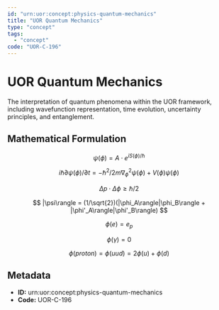 ```yaml
---
id: "urn:uor:concept:physics-quantum-mechanics"
title: "UOR Quantum Mechanics"
type: "concept"
tags:
  - "concept"
code: "UOR-C-196"
---
```


# UOR Quantum Mechanics

The interpretation of quantum phenomena within the UOR framework, including wavefunction representation, time evolution, uncertainty principles, and entanglement.

## Mathematical Formulation

$$
\psi(\phi) = A\cdot e^{iS(\phi)/\hbar}
$$

$$
i\hbar \partial\psi(\phi)/\partial t = -\hbar^2/2m \nabla^2_\phi \psi(\phi) + V(\phi)\psi(\phi)
$$

$$
\Delta p \cdot \Delta\phi \geq \hbar/2
$$

$$
|\psi\rangle = (1/\sqrt{2})(|\phi_A\rangle|\phi_B\rangle + |\phi'_A\rangle|\phi'_B\rangle)
$$

$$
\phi(e) = e_p
$$

$$
\phi(\gamma) = 0
$$

$$
\phi(proton) = \phi(uud) = 2\phi(u) + \phi(d)
$$

## Metadata

- **ID:** urn:uor:concept:physics-quantum-mechanics
- **Code:** UOR-C-196
